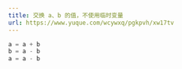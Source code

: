 ```yaml
---
title: 交换 a、b 的值，不使用临时变量
url: https://www.yuque.com/wcywxq/pgkpvh/xw17tv
---
```


```javascript
a = a + b
b = a - b
a = a - b
```
